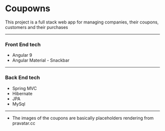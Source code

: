 # Coupowns
This project is a full stack web app for managing companies, their coupons, customers and their purchases

------------

### Front End tech
- Angular 9
- Angular Material - Snackbar

------------

### Back End tech
- Spring MVC
- Hibernate
- JPA
- MySql

------------

- The images of the coupons are basically placeholders rendering from pravatar.cc
